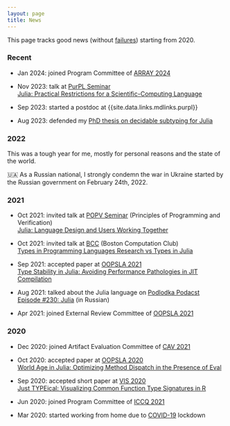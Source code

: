 ```yaml
---
layout: page
title: News
---
```


This page tracks good news (without [failures](failures)) starting from 2020.

### Recent

* Jan 2024: joined Program Committee of
  [ARRAY 2024](https://pldi24.sigplan.org/home/ARRAY-2024)

* Nov 2023: talk at [PurPL Seminar](https://purduepl.github.io/seminars.html)  
  [Julia: Practical Restrictions for a Scientific-Computing Language](/talks#purpl2023)

* Sep 2023: started a postdoc at {{site.data.links.mdlinks.purpl}}

* Aug 2023: defended my 
  [PhD thesis on decidable subtyping for Julia](/papers#phdthesis)

### 2022

This was a tough year for me,
mostly for personal reasons and the state of the world.

&#127482;&#127462; As a Russian national, I strongly condemn the war in Ukraine started by the Russian government on February 24th, 2022.

### 2021

* Oct 2021: invited talk at [POPV Seminar](https://www.bu.edu/cs/research/popv/seminar/) (Principles of Programming and Verification)  
  [Julia: Language Design and Users Working Together](/talks#popv2021)

* Oct 2021: invited talk at [BCC](https://bstn.cc/) (Boston Computation Club)  
  [Types in Programming Languages Research vs Types in Julia](/talks#bcc2021)

* Sep 2021: accepted paper at
  [OOPSLA 2021](https://2021.splashcon.org/track/splash-2021-oopsla)  
  [Type Stability in Julia: Avoiding Performance Pathologies in JIT Compilation](/papers#oopsla2021)

* Aug 2021: talked about the Julia language on
  [Podlodka Podacst](https://podlodka.io/)  
  [Episode #230: Julia](https://podlodka.io/230) (in Russian)

* Apr 2021: joined External Review Committee of
  [OOPSLA 2021](https://2021.splashcon.org/track/splash-2021-oopsla)  

### 2020

* Dec 2020: joined Artifact Evaluation Committee of
  [CAV 2021](http://i-cav.org/2021)

* Oct 2020: accepted paper at
  [OOPSLA 2020](https://2020.splashcon.org/track/splash-2020-oopsla)  
  [World Age in Julia: Optimizing Method Dispatch in the Presence of Eval](/papers#oopsla2020)

* Sep 2020: accepted short paper at
  [VIS 2020](http://ieeevis.org/year/2020/welcome)  
  [Just TYPEical: Visualizing Common Function Type Signatures in R](/papers#vis2020)

* Jun 2020: joined Program Committee of [ICCQ 2021](https://www.iccq.ru/)

* Mar 2020: started working from home due to
  [COVID-19](https://en.wikipedia.org/wiki/Coronavirus_disease_2019) lockdown
